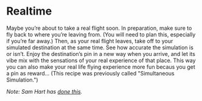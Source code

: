 # Realtime

Maybe you’re about to take a real flight soon. In preparation, make sure to fly back to where you’re leaving from. (You will need to plan this, especially if you’re far away.) Then, as your real flight leaves, take off to your simulated destination at the same time. See how accurate the simulation is or isn’t. Enjoy the destination’s pin in a new way when you arrive, and let its vibe mix with the sensations of your real experience of that place. This way you can also make your real life flying experience more fun becaus you get a pin as reward... (This recipe was previously called "Simultaneous Simulation.")

*Note: Sam Hart has [done this](https://twitter.com/hxrts/status/1108900992869941248).*

